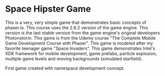 # Space Hipster Game #

This is a very, very simple game that demonstrates basic concepts of phaser.io. This course uses the 2.6.2 version of the game engine. This version is the last stable version from the game engine's original developers Photonstorm. This game is from the Udemy course "The Complete Mobile Game Development Course with Phaser". This game is modeled after my favorite teenager game "Space Invaders". This game demonstrates Intel's XDK framework for mobile development, game prefabs, particle explosion, multiple game levels and moving backgrounds (simulated starfield).

First game created with namespace development concept.
